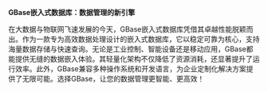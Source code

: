 **GBase嵌入式数据库：数据管理的新引擎**

在大数据与物联网飞速发展的今天，GBase嵌入式数据库凭借其卓越性能脱颖而出。作为一款专为高效数据处理设计的嵌入式数据库，它以稳定可靠为核心，支持海量数据存储与快速查询。无论是工业控制、智能设备还是移动应用，GBase都能提供无缝的数据嵌入体验。其轻量化架构不仅降低了资源消耗，还显著提升了运行效率。此外，GBase兼容多种操作系统和开发语言，为企业定制化解决方案提供了无限可能。选择GBase，让您的数据管理更智能、更高效！